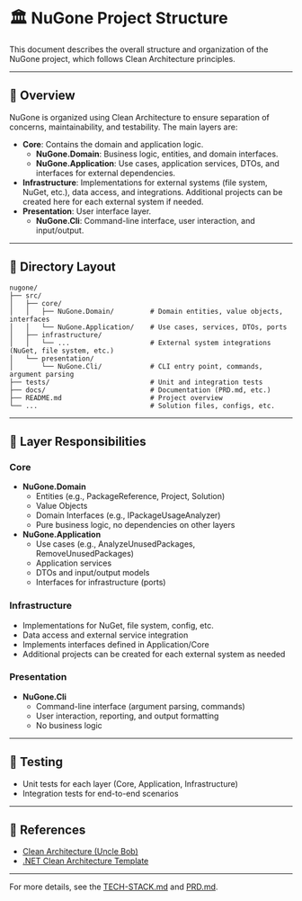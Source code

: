 # 🏛️ NuGone Project Structure

This document describes the overall structure and organization of the NuGone project, which follows Clean Architecture principles.

---

## 🧭 Overview

NuGone is organized using Clean Architecture to ensure separation of concerns, maintainability, and testability. The main layers are:

- **Core**: Contains the domain and application logic.
  - **NuGone.Domain**: Business logic, entities, and domain interfaces.
  - **NuGone.Application**: Use cases, application services, DTOs, and interfaces for external dependencies.
- **Infrastructure**: Implementations for external systems (file system, NuGet, etc.), data access, and integrations. Additional projects can be created here for each external system if needed.
- **Presentation**: User interface layer.
  - **NuGone.Cli**: Command-line interface, user interaction, and input/output.

---

## 📂 Directory Layout

```
nugone/
├── src/
│   ├── core/
│   │   ├── NuGone.Domain/         # Domain entities, value objects, interfaces
│   │   └── NuGone.Application/    # Use cases, services, DTOs, ports
│   ├── infrastructure/
│   │   └── ...                    # External system integrations (NuGet, file system, etc.)
│   └── presentation/
│       └── NuGone.Cli/            # CLI entry point, commands, argument parsing
├── tests/                         # Unit and integration tests
├── docs/                          # Documentation (PRD.md, etc.)
├── README.md                      # Project overview
└── ...                            # Solution files, configs, etc.
```

---

## 🧩 Layer Responsibilities

### Core
- **NuGone.Domain**
  - Entities (e.g., PackageReference, Project, Solution)
  - Value Objects
  - Domain Interfaces (e.g., IPackageUsageAnalyzer)
  - Pure business logic, no dependencies on other layers
- **NuGone.Application**
  - Use cases (e.g., AnalyzeUnusedPackages, RemoveUnusedPackages)
  - Application services
  - DTOs and input/output models
  - Interfaces for infrastructure (ports)

### Infrastructure
- Implementations for NuGet, file system, config, etc.
- Data access and external service integration
- Implements interfaces defined in Application/Core
- Additional projects can be created for each external system as needed

### Presentation
- **NuGone.Cli**
  - Command-line interface (argument parsing, commands)
  - User interaction, reporting, and output formatting
  - No business logic

---

## 🧪 Testing
- Unit tests for each layer (Core, Application, Infrastructure)
- Integration tests for end-to-end scenarios

---

## 🔗 References
- [Clean Architecture (Uncle Bob)](https://8thlight.com/blog/uncle-bob/2012/08/13/the-clean-architecture.html)
- [.NET Clean Architecture Template](https://github.com/jasontaylordev/CleanArchitecture)

---

For more details, see the [TECH-STACK.md](./TECH-STACK.md) and [PRD.md](./docs/PRD.md).
